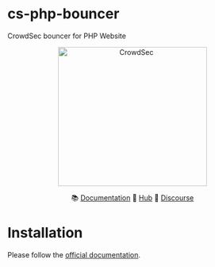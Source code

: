 # cs-php-bouncer
CrowdSec bouncer for PHP Website

<p align="center">
<img src="https://github.com/crowdsecurity/cs-php-bouncer/raw/main/docs/assets/crowdsec_bouncer_php.png" alt="CrowdSec" title="CrowdSec" width="300" height="280" />
</p>
<p align="center">
&#x1F4DA; <a href="#installation">Documentation</a>
&#x1F4A0; <a href="https://hub.crowdsec.net">Hub</a>
&#128172; <a href="https://discourse.crowdsec.net">Discourse </a>
</p>


# Installation

Please follow the [official documentation](https://doc.crowdsec.net/docs/bouncers/php).